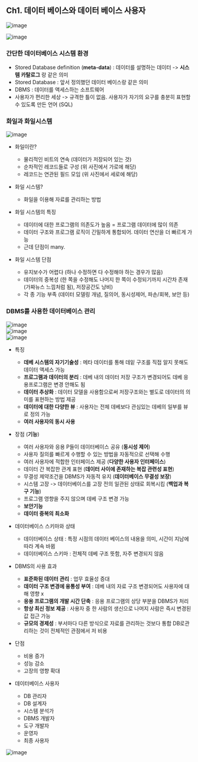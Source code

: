 ## Ch1. 데이터 베이스와 데이터 베이스 사용자  
  
  
![image](https://github.com/MiyeongEom/DataBase/assets/112458035/6816b0aa-3a6a-4ccc-a130-014df4206480)  
  
![image](https://github.com/MiyeongEom/DataBase/assets/112458035/1d6f7917-0bcb-4a7d-b72d-166529d6767b)  

### 간단한 데이터베이스 시스템 환경
* Stored Database definition (__meta-data__) : 데이터를 설명하는 데이터 -> __시스템 카탈로그__ 랑 같은 의미
* Stored Database : 앞서 정의했던 데이터 베이스랑 같은 의미
* DBMS : 데이터를 액세스하는 소프트웨어
* 사용자가 편리한 세상 -> 규격한 틀이 없음. 사용자가 자기의 요구를 충분히 표현할 수 있도록 만든 언어 (SQL)  
  
  
### 화일과 화일시스템  
  
![image](https://github.com/MiyeongEom/DataBase/assets/112458035/1e484014-c49d-4eaf-bba1-88b332adfd78)  
  
  
* 화일이란?
  * 물리적인 비트의 연속 (데이터가 저장되어 있는 것)
  * 순차적인 레코드들로 구성 (위 사진에서 가로에 해당)
  * 레코드는 연관된 필드 모임 (위 사진에서 세로에 해당)  
  
* 화일 시스템?
  * 화일을 이용해 자료를 관리하는 방법  
  
* 화일 시스템의 특징
  * 데이터에 대한 프로그램의 의존도가 높음 = 프로그램 데이터에 많이 의존
  * 데이터 구조와 프로그램 로직이 긴밀하게 통합되어. 데이터 연산을 더 빠르게 가능
  * 근데 단점이 many.  
  
* 화일 시스템 단점
  * 유지보수가 어렵다 (하나 수정하면 다 수정해야 하는 경우가 많음)
  * 데이터의 중복성 (한 쪽을 수정해도 나머지 한 쪽이 수정되기까지 시간차 존재 (가짜뉴스 느낌처럼 됨), 저장공간도 낭비)
  * 각 종 기능 부족 (데이터 모델링 개념, 질의어, 동시성제어, 파손/회복, 보안 등)  

  
### DBMS를 사용한 데이터베이스 관리  
  
![image](https://github.com/MiyeongEom/DataBase/assets/112458035/8b002675-692f-4f15-8bb2-5fc3a066aa8f)  
![image](https://github.com/MiyeongEom/DataBase/assets/112458035/c6a4df9a-4fa2-4258-a2de-cf5d2b9efe5d)  
![image](https://github.com/MiyeongEom/DataBase/assets/112458035/d60955cc-36f6-4603-87be-b14db844c475)  

  
* 특징
  * __데베 시스템의 자기기술성__ : 메타 데이터를 통해 데잍 구조를 직접 알지 못해도 데이터 액세스 가능
  * __프로그램과 데이터의 분리__ : 데베 내의 데이터 저장 구조가 변경되어도 데베 응용프로그램은 변경 안해도 됨
  * __데이터 추상화__ : 데이터 모델을 사용함으로써 저장구조와는 별도로 데이터의 의미를 표현하는 방법 제공
  * __데이터에 대한 다양한 뷰__ : 사용자는 전체 데베보다 관심있는 데베의 일부를 뷰로 정의 가능
  * __여러 사용자의 동시 사용__  
  
* 장점 (__기능__)
  * 여러 사용자와 응용 P들이 데이터베이스 공유 (__동시성 제어__)
  * 사용자 질의를 빠르게 수행할 수 있는 방법을 자동적으로 선택해 수행
  * 여러 사용자에 적합한 인터페이스 제공 (__다양한 사용자 인터페이스__)
  * 데이터 간 복잡한 관계 표현    (__데이터 사이에 존재하는 복잡 관련성 표현__)
  * 무결성 제약조건을 DBMS가 자동적 유지  (__데이터베이스 무결성 보장__)
  * 시스템 고장 -> 데이터베이스를 고장 전의 일관된 상태로 회복시킴 (__백업과 복구 기능__)
  * 프로그램 영향을 주지 않으며 데베 구조 변경 가능
  * __보안기능__
  * __데이터 중복의 최소화__  
 
* 데이터베이스 스키마와 상태
  * 데이터베이스 상태 : 특정 시점의 데이터 베이스의 내용을 의미, 시간이 지남에 따라 계속 바뀜
  * 데이터베이스 스키마 : 전체적 데베 구조 뜻함, 자주 변경되지 않음  
 
* DBMS의 사용 효과
  * __표준화된 데이터 관리__ : 업무 효율성 증대
  * __데이터 구조 변경에 융통성 부여__ : 데베 내의 자료 구조 변경되어도 사용자에 대해 영향 x
  * __응용 프로그램의 개발 시간 단축__ : 응용 프로그램의 상당 부분을 DBMS가 처리
  * __항상 최신 정보 제공__ : 사용자 중 한 사람의 생신으로 나머지 사람은 즉시 변경된 값 접근 가능
  * __규모의 경제성__ : 부서마다 다른 방식으로 자료를 관리하는 것보다 통합 DB로관리하는 것이 전체적인 관점에서 저 비용  
  
* 단점
  * 비용 증가
  * 성능 감소
  * 고장의 영향 확대  
  
* 데이터베이스 사용자
  * DB 관리자
  * DB 설계자
  * 시스템 분석가
  * DBMS 개발자
  * 도구 개발자
  * 운영자
  * 최종 사용자  
  
![image](https://github.com/MiyeongEom/DataBase/assets/112458035/e05d4eea-d01a-43c9-aaef-00bb4fe42f8c)  
